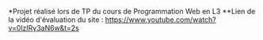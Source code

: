 *Projet réalisé lors de TP du cours de Programmation Web en L3
**Lien de la vidéo d'évaluation du site : https://www.youtube.com/watch?v=0lzIRy3aN6w&t=2s

